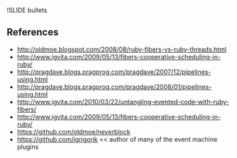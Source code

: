 !SLIDE bullets
## References ##
 * http://oldmoe.blogspot.com/2008/08/ruby-fibers-vs-ruby-threads.html
 * http://www.igvita.com/2009/05/13/fibers-cooperative-scheduling-in-ruby/
 * http://pragdave.blogs.pragprog.com/pragdave/2007/12/pipelines-using.html
 * http://pragdave.blogs.pragprog.com/pragdave/2008/01/pipelines-using.html
 * http://www.igvita.com/2010/03/22/untangling-evented-code-with-ruby-fibers/
 * http://www.igvita.com/2009/05/13/fibers-cooperative-scheduling-in-ruby/
 * https://github.com/oldmoe/neverblock
 * https://github.com/igrigorik << author of many of the event machine plugins